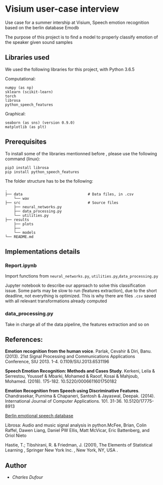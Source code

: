 
 
# Visium user-case interview

Use case for a summer intership at Visium, Speech emotion recognition based on the berlin database Emodb 

The purpose of this project is to find a model to properly classify emotion of the speaker given sound samples

## Libraries used
We used the following libraries for this project, with Python 3.6.5


 Computational:

    numpy (as np)
    sklearn (scikit-learn)
    torch
    librosa
    python_speech_features
    
Graphical:

    seaborn (as sns) (version 0.9.0)
    matplotlib (as plt)


## Prerequisites


To install some of the libraries mentionned before , please use the following command (linux):

    pip3 install librosa
    pip install python_speech_features

The folder structure has to be the following:

    .
    ├── data                              # Data files, in .csv
        └── wav
    ├── src                               # Source files
        ├── neural_networks.py
        ├── data_processing.py
        └── utilities.py
    ├── results
        ├── plots
        ├── 
        └── models
    └── README.md


## Implementations details


### Report.ipynb

Import functions from `neural_networks.py`, `utilities.py`,`data_processing.py`

Jupyter notebook to describe our approach to solve this classification issue. Some parts may be slow to run (features extraction),
due to the short deadline, not everything is optimized. This is why there are files `.csv` saved with all relevant transformations 
already computed

### data_processing.py

Take in charge all of the data pipeline, the features extraction and so on

## References:
  **Emotion recognition from the human voice**. Parlak, Cevahir & Diri, Banu. (2013).  21st Signal Processing and Communications Applications Conference, SIU 2013. 1-4. 0.1109/SIU.2013.6531196
  
  
  **Speech Emotion Recognition: Methods and Cases Study**. Kerkeni, Leila & Serrestou, Youssef & Mbarki, Mohamed & Raoof, Kosai & Mahjoub, Mohamed. (2018). 175-182. 10.5220/0006611601750182
  
  
  **Emotion Recognition from Speech using Discriminative Features**. Chandrasekar, Purnima & Chapaneri, Santosh & Jayaswal, Deepak. (2014). International Journal of Computer Applications. 101. 31-36. 10.5120/17775-8913
  
  
  [Berlin emotional speech database](http://emodb.bilderbar.info/index-1024.html)
  
  
  Librosa: Audio and music signal analysis in python.McFee, Brian, Colin Raffel, Dawen Liang, Daniel PW Ellis, Matt McVicar, Eric Battenberg, and Oriol Nieto
  
  
  Hastie, T.; Tibshirani, R. & Friedman, J. (2001), The Elements of Statistical Learning , Springer New York Inc. , New York, NY, USA .


## Author

* *Charles Dufour*
